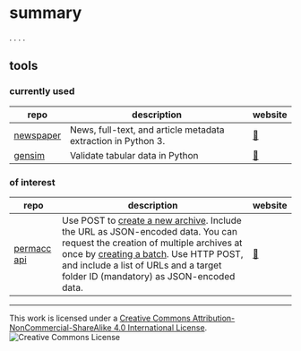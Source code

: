 # summary

. . . .


## tools

### currently used
repo|description|website
---|---|---
[newspaper](https://github.com/atlanhq/camelot)|News, full-text, and article metadata extraction in Python 3.|[:link:](https://newspaper.readthedocs.io/en/latest/)
[gensim](https://github.com/frictionlessdata/goodtables-py)|Validate tabular data in Python|[:link:](https://frictionlessdata.io/)

### of interest

repo|description|website
---|---|---
[permacc api](https://github.com/harvard-lil/perma)|Use POST to [create a new archive](https://perma.cc/docs/developer#create-an-archive). Include the URL as JSON-encoded data. You can request the creation of multiple archives at once by [creating a batch](https://perma.cc/docs/developer#batches). Use HTTP POST, and include a list of URLs and a target folder ID (mandatory) as JSON-encoded data.|[:link:](https://perma.cc/settings/profile)

___
This work is licensed under a [Creative Commons Attribution-NonCommercial-ShareAlike 4.0 International License](http://creativecommons.org/licenses/by-nc-sa/4.0/).
![Creative Commons License](https://i.creativecommons.org/l/by-nc-sa/4.0/88x31.png)
